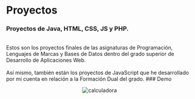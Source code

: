 # Proyectos
### Proyectos de Java, HTML, CSS, JS y PHP.
<br>
Estos son los proyectos finales de las asignaturas de Programación, Lenguajes de Marcas y Bases de Datos dentro del grado superior de Desarrollo de Aplicaciones Web.
<br><br>
Así mismo, también están los proyectos de JavaScript que he desarrollado por mi cuenta en relación a la Formación Dual del grado.
### Demo
<p align="center">
  <img src="./demo/calculadora1.gif" alt="calculadora">
</p>
